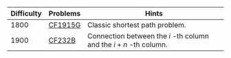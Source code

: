 | Difficulty | Problems | Hints |
| -------- | -------- | -------- |
| 1800 | [CF1915G](https://codeforces.com/problemset/problem/1915/G) | Classic shortest path problem. |
| 1900 | [CF232B](https://codeforces.com/problemset/problem/232/B) | Connection between the $i$ -th column and the $i+n$ -th column. |